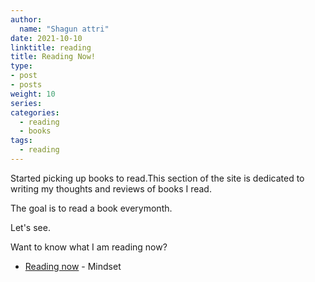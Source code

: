 ```yaml
---
author:
  name: "Shagun attri"
date: 2021-10-10
linktitle: reading
title: Reading Now!
type:
- post
- posts
weight: 10
series:
categories:
  - reading
  - books
tags:
  - reading
---
```


Started picking up books to read.This section of the site is dedicated to writing my thoughts and reviews of books I read.

The goal is to read a book everymonth.

Let's see.

Want to know what I am reading now?
- [Reading now](https://www.goodreads.com/book/show/40745.Mindset) - Mindset